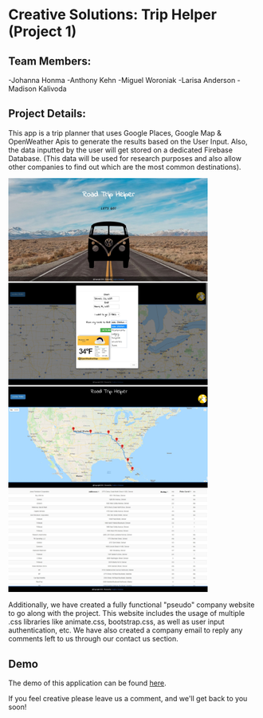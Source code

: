 # Creative Solutions: Trip Helper (Project 1)

## Team Members:
-Johanna Honma
-Anthony Kehn
-Miguel Woroniak
-Larisa Anderson
-Madison Kalivoda

## Project Details:

This app is a trip planner that uses Google Places, Google Map & OpenWeather Apis to generate the results based on the User Input. Also, the data inputted by the user will get stored on a dedicated Firebase Database. (This data will be used for research purposes and also allow other companies to find out which are the most common destinations).

<img src="./Readme-files/1.jpg" alt="RT-HelperApp" width="400"> 

<img src="./Readme-files/2.jpg" alt="RT-HelperApp" width="400"> 

<img src="./Readme-files/3.jpg" alt="RT-HelperApp" width="400"> 

<img src="./Readme-files/4.jpg" alt="RT-HelperApp" width="400"> 


Additionally, we have created a fully functional "pseudo" company website to go along with the project. This website includes the usage of multiple .css libraries like animate.css, bootstrap.css, as well as user input authentication, etc. We have also created a company email to reply any comments left to us through our contact us section.


## Demo

The demo of this application can be found [here](https://miguelaw.github.io/Road.Trip-Helper/).

If you feel creative please leave us a comment, and we'll get back to you soon!
